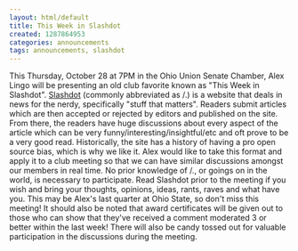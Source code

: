```yaml
---
layout: html/default
title: This Week in Slashdot
created: 1287864953
categories: announcements
tags: announcements, slashdot
---
```

This Thursday, October 28 at 7PM in the Ohio Union Senate Chamber, Alex Lingo will be presenting an old club favorite known as "This Week in Slashdot". [Slashdot](http://slashdot.org/) (commonly abbreviated as /.) is a website that deals in news for the nerdy, specifically "stuff that matters". Readers submit articles which are then accepted or rejected by editors and published on the site. From there, the readers have huge discussions about every aspect of the article which can be very funny/interesting/insightful/etc and oft prove to be a very good read. Historically, the site has a history of having a pro open source bias, which is why we like it. Alex would like to take this format and apply it to a club meeting so that we can have similar discussions amongst our members in real time. No prior knowledge of /., or goings on in the world, is necessary to participate. Read Slashdot prior to the meeting if you wish and bring your thoughts, opinions, ideas, rants, raves and what have you. This may be Alex's last quarter at Ohio State, so don't miss this meeting! It should also be noted that award certificates will be given out to those who can show that they've received a comment moderated 3 or better within the last week! There will also be candy tossed out for valuable participation in the discussions during the meeting.
